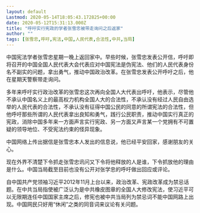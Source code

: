 ```yaml
---
layout: default
Lastmod: 2020-05-14T18:05:43.172825+00:00
date: 2020-05-12T15:31:13.000Z
title: "呼吁实行宪政的学者张雪忠被带走询问之后返家"
author: ""
tags: [张雪忠,呼吁,宪法,中国,人民代表,合法性,中共,当局]
---
```


中国宪法学者张雪忠星期一晚上返回家中。早些时候，张雪忠发表公开信，呼吁即将召开的中国全国人民代表大会代表应对中国宪法是伪宪法、他们的人民代表身份名不副实的问题，拿出勇气，推动中国政治改革。在张雪忠发表公开呼吁之后，他在星期天警察带走询问。

多年来呼吁实行政治改革的张雪忠这次再向全国人大代表出呼吁，他表示，尽管他不承认中国名义上的最高权力机构全国人大的合法性，不承认没有经过人民自由选举的人民代表的合法性，不承认没有征得中国公民的同意的所谓宪法的合法性，但他呼吁那些所谓的人民代表拿出良知和勇气，践行公民职责，推动中国实行真正的宪政，消除中国多年来一方面声言实行宪政、另一方面又声言某一个党拥有不可置疑的领导地位、不受宪法约束的怪异现象。

中国网络上传出据信是张雪忠本人发出的信息说，他已经平安回家，感谢朋友的关心。

现在外界不清楚下令抓走张雪忠讯问又下令将他释放的人是谁，下令抓放他的理由是什么。中国当局截至目前也没有公开对张学忠的呼吁做出回应或评论。

自中国共产党领袖习近平2012年11月上台以来，政治改革、宪政改革成为禁忌话题。在中共当局指使被广泛认为是中共橡皮图章的全国人大修改宪法，使习近平可以无限期连任中国国家主席之后，修宪也被中共当局列为禁忌词不能中国网路上出现。中国网民只好用“休闲”之类的同音词来议论有关问题。

